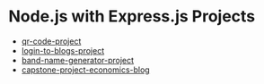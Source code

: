 # Node.js with Express.js Projects

- [qr-code-project](https://github.com/devliwa/qr-code-project)
- [login-to-blogs-project](https://github.com/devliwa/login-to-blogs-project)
- [band-name-generator-project](https://github.com/devliwa/band-name-generator-project)
- [capstone-project-economics-blog]()

